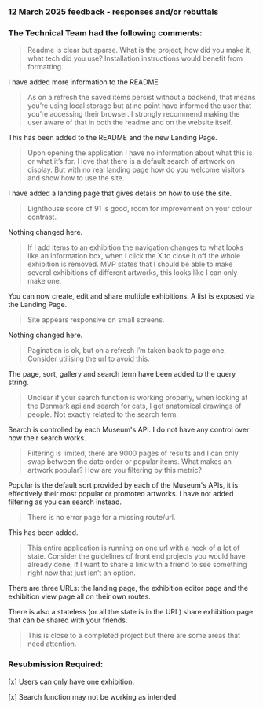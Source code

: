 ### 12 March 2025 feedback - responses and/or rebuttals

### The Technical Team had the following comments:

> Readme is clear but sparse. What is the project, how did you make it, what tech did you use? Installation instructions would benefit from formatting.

I have added more information to the README

> As on a refresh the saved items persist without a backend, that means you’re using local storage but at no point have informed the user that you’re accessing their browser. I strongly recommend making the user aware of that in both the readme and on the website itself.

This has been added to the README and the new Landing Page.

> Upon opening the application I have no information about what this is or what it’s for. I love that there is a default search of artwork on display. But with no real landing page how do you welcome visitors and show how to use the site.

I have added a landing page that gives details on how to use the site.

> Lighthouse score of 91 is good, room for improvement on your colour contrast.

Nothing changed here.

> If I add items to an exhibition the navigation changes to what looks like an information box, when I click the X to close it off the whole exhibition is removed. MVP states that I should be able to make several exhibitions of different artworks, this looks like I can only make one.

You can now create, edit and share multiple exhibitions. A list is exposed via the Landing Page.

> Site appears responsive on small screens.

Nothing changed here.

> Pagination is ok, but on a refresh I’m taken back to page one. Consider utilising the url to avoid this.

The page, sort, gallery and search term have been added to the query string.

> Unclear if your search function is working properly, when looking at the Denmark api and search for cats, I get anatomical drawings of people. Not exactly related to the search term.

Search is controlled by each Museum's API. I do not have any control over how their search works.

> Filtering is limited, there are 9000 pages of results and I can only swap between the date order or popular items. What makes an artwork popular? How are you filtering by this metric?

Popular is the default sort provided by each of the Museum's APIs, it is effectively their most popular or promoted artworks. I have not added filtering as you can search instead.

> There is no error page for a missing route/url.

This has been added.

> This entire application is running on one url with a heck of a lot of state. Consider the guidelines of front end projects you would have already done, if I want to share a link with a friend to see something right now that just isn’t an option.

There are three URLs: the landing page, the exhibition editor page and the exhibition view page all on their own routes.

There is also a stateless (or all the state is in the URL) share exhibition page that can be shared with your friends.

> This is close to a completed project but there are some areas that need attention.

### Resubmission Required:

[x] Users can only have one exhibition.

[x] Search function may not be working as intended.